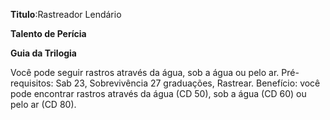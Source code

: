 **Titulo**:Rastreador Lendário

**Talento de Perícia**

**Guia da Trilogia**

 Você pode seguir rastros através da água, sob a água ou pelo ar. Pré-requisitos: Sab 23, Sobrevivência 27 graduações, Rastrear. Benefício: você pode encontrar rastros através da água (CD 50), sob a água (CD 60) ou pelo ar (CD 80).